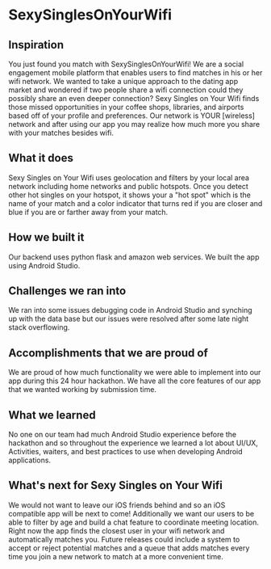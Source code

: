 # SexySinglesOnYourWifi

## Inspiration
You just found you match with SexySinglesOnYourWifi! We are a social engagement mobile platform that enables users to find matches in his or her wifi network. We wanted to take a unique approach to the dating app market and wondered if two people share a wifi connection could they possibly share an even deeper connection? Sexy Singles on Your Wifi finds those missed opportunities in your coffee shops, libraries, and airports based off of your profile and preferences. Our network is YOUR [wireless] network and after using our app you may realize how much more you share with your matches besides wifi.

## What it does
Sexy Singles on Your Wifi uses geolocation and filters by your local area network including home networks and public hotspots. Once you detect other hot singles on your hotspot, it shows your a "hot spot" which is the name of your match and a color indicator that turns red if you are closer and blue if you are or farther away from your match.

## How we built it
Our backend uses python flask and amazon web services. We built the app using Android Studio.

## Challenges we ran into
We ran into some issues debugging code in Android Studio and synching up with the data base but our issues were resolved after some late night stack overflowing.

## Accomplishments that we are proud of
We are proud of how much functionality we were able to implement into our app during this 24 hour hackathon. We have all the core features of our app that we wanted working by submission time.

## What we learned
No one on our team had much Android Studio experience before the hackathon and so throughout the experience we learned a lot about UI/UX, Activities, waiters, and best practices to use when developing Android applications.

## What's next for Sexy Singles on Your Wifi
We would not want to leave our iOS friends behind and so an iOS compatible app will be next to come! Additionally we want our users to be able to filter by age and build a chat feature to coordinate meeting location. Right now the app finds the closest user in your wifi network and automatically matches you. Future releases could include a system to accept or reject potential matches and a queue that adds matches every time you join a new network to match at a more convenient time.
